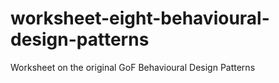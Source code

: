 # worksheet-eight-behavioural-design-patterns
Worksheet on the original GoF Behavioural Design Patterns
